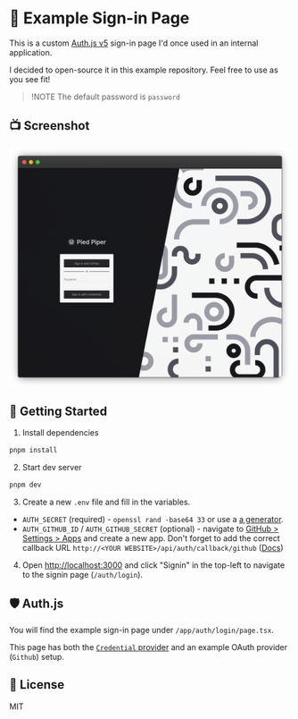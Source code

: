# 🔐 Example Sign-in Page

This is a custom [Auth.js v5](https://authjs.dev) sign-in page I'd once used in an internal application.

I decided to open-source it in this example repository. Feel free to use as you see fit!

> !NOTE
> The default password is `password`

## 📺 Screenshot

![Screenshot 1](./public/screenshot.png)

## 🚀 Getting Started

1. Install dependencies

```bash
pnpm install
```

2. Start dev server

```bash
pnpm dev
```

3. Create a new `.env` file and fill in the variables.

- `AUTH_SECRET` (required) - `openssl rand -base64 33` or use a [a generator](https://generate-secret.vercel.app/32).
- `AUTH_GITHUB_ID` / `AUTH_GITHUB_SECRET` (optional) - navigate to [GitHub > Settings > Apps](https://github.com/settings/apps) and create a new app. Don't forget to add the correct callback URL `http://<YOUR WEBSITE>/api/auth/callback/github` ([Docs](https://authjs.dev/getting-started/providers/github))

4. Open [http://localhost:3000](http://localhost:3000) and click "Signin" in the top-left to navigate to the signin page (`/auth/login`).

## 🛡 Auth.js

You will find the example sign-in page under `/app/auth/login/page.tsx`.

This page has both the [`Credential` provider](https://authjs.dev/getting-started/providers/credentials) and an example OAuth provider (`Github`) setup.

## 📝 License

MIT
